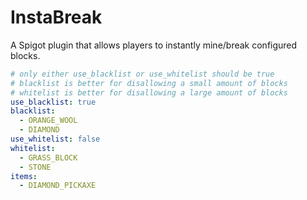 # InstaBreak

A Spigot plugin that allows players to instantly mine/break configured blocks.

```yaml
# only either use_blacklist or use_whitelist should be true
# blacklist is better for disallowing a small amount of blocks
# whitelist is better for disallowing a large amount of blocks
use_blacklist: true
blacklist:
  - ORANGE_WOOL
  - DIAMOND
use_whitelist: false
whitelist:
  - GRASS_BLOCK
  - STONE
items:
  - DIAMOND_PICKAXE
```
